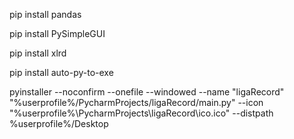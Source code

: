 
pip install pandas

pip install PySimpleGUI

pip install xlrd

pip install auto-py-to-exe


pyinstaller --noconfirm --onefile --windowed --name "ligaRecord" "%userprofile%/PycharmProjects/ligaRecord/main.py"  --icon "%userprofile%\PycharmProjects\ligaRecord\ico.ico"  --distpath %userprofile%/Desktop

